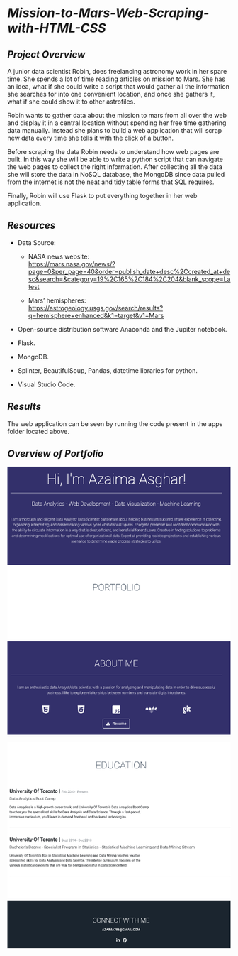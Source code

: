 # *Mission-to-Mars-Web-Scraping-with-HTML-CSS*

## *Project Overview*

A junior data scientist Robin, does freelancing astronomy work in her spare time. She spends a lot of time reading articles on mission to Mars. She has an idea, what if she could write a script that would gather all the information she searches for into one convenient location, and once she gathers it, what if she could show it to other astrofiles.

Robin wants to gather data about the mission to mars from all over the web and display it in a central location without spending her free time gathering data manually. Instead she plans to build a web application that will scrap new data every time she tells it with the click of a button.

Before scraping the data Robin needs to understand how web pages are built. In this way she will be able to write a python script that can navigate the web pages to collect the right information. After collecting all the data she will store the data in NoSQL database, the MongoDB since data pulled from the internet is not the neat and tidy table forms that SQL requires.

Finally, Robin will use Flask to put everything together in her web application.

## *Resources*

* Data Source:
    
    * NASA news website: <br>https://mars.nasa.gov/news/?page=0&per_page=40&order=publish_date+desc%2Ccreated_at+desc&search=&category=19%2C165%2C184%2C204&blank_scope=Latest

    * Mars’ hemispheres: <br> https://astrogeology.usgs.gov/search/results?q=hemisphere+enhanced&k1=target&v1=Mars

* Open-source distribution software Anaconda and the Jupiter notebook.

* Flask.

* MongoDB.

* Splinter, BeautifulSoup, Pandas, datetime libraries for python.

* Visual Studio Code.

## *Results*

The web application can be seen by running the code present in the apps folder located above. 

## *Overview of Portfolio*

![](./Portfolio_pictures/1.1.png)


![](./Portfolio_pictures/2.2.png)

